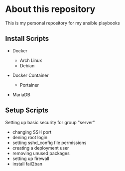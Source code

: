 # About this repository

This is my personal repository for my ansible playbooks


## Install Scripts
- Docker
  - Arch Linux
  - Debian

- Docker Container
  - Portainer

- MariaDB


## Setup Scripts
Setting up basic security for group "server"
- changing SSH port
- dening root login
- setting sshd_config file permissions
- creating a deployment user
- removing unused packages
- setting up firewall
- install fail2ban
